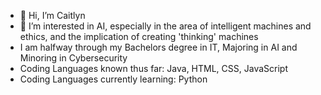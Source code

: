 - 👋 Hi, I’m Caitlyn
- 👀 I’m interested in AI, especially in the area of intelligent machines and ethics, and the implication of creating 'thinking' machines
- I am halfway through my Bachelors degree in IT, Majoring in AI and Minoring in Cybersecurity
- Coding Languages known thus far: Java, HTML, CSS, JavaScript
- Coding Languages currently learning: Python


<!---
Chimera25/Chimera25 is a ✨ special ✨ repository because its `README.md` (this file) appears on your GitHub profile.
You can click the Preview link to take a look at your changes.
--->
